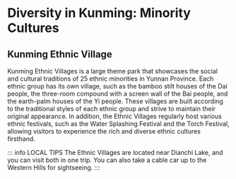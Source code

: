 # Diversity in Kunming: Minority Cultures

## Kunming Ethnic Village

Kunming Ethnic Villages is a large theme park that showcases the social and cultural traditions of 25 ethnic minorities in Yunnan Province. Each ethnic group has its own village, such as the bamboo stilt houses of the Dai people, the three-room compound with a screen wall of the Bai people, and the earth-palm houses of the Yi people. These villages are built according to the traditional styles of each ethnic group and strive to maintain their original appearance. In addition, the Ethnic Villages regularly host various ethnic festivals, such as the Water Splashing Festival and the Torch Festival, allowing visitors to experience the rich and diverse ethnic cultures firsthand.

<YouTube link="https://youtu.be/1Yger7RaOsE?si=PtqOwSdLDp8AOdiq">
<template #cover><img src="../../assets//youtube/why-kunming-made-me-cry-heartfelt-travel-vlog.jpg" alt="Why Kunming Made Me Cry" /></template>
<template #title>Why Kunming Made Me Cry Heartfelt Travel Vlog</template>
<template #author>Wilko Wanders</template>
<template #description>Yunnan Ethnic Minorities Village in Kunming. Where I met 11 minority tribes people who live in this province of China. I was blown away with the kindness and welcoming nature of everyone.</template>
</YouTube>

::: info LOCAL TIPS
The Ethnic Villages are located near Dianchi Lake, and you can visit both in one trip. You can also take a cable car up to the Western Hills for sightseeing.
:::